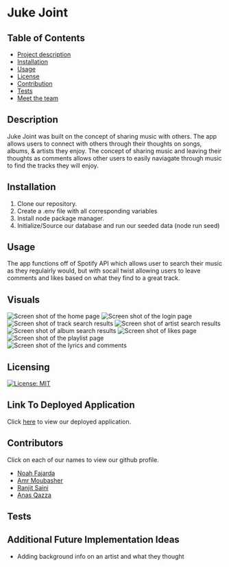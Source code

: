 # Juke Joint

## Table of Contents

-   [Project description](#description)
-   [Installation](#installation)
-   [Usage](#usage)
-   [License](#license)
-   [Contribution](#contribution)
-   [Tests](#tests)
-   [Meet the team](#team)

## Description

Juke Joint was built on the concept of sharing music with others. The app allows users to connect with others through their thoughts on songs, albums, & artists they enjoy. The concept of sharing music and leaving their thoughts as comments allows other users to easily naviagate through music to find the tracks they will enjoy.

## Installation

1. Clone our repository.
2. Create a .env file with all corresponding variables
3. Install node package manager.
4. Initialize/Source our database and run our seeded data (node run seed)

## Usage

The app functions off of Spotify API which allows user to search their music as they regulairly would, but with socail twist allowing users to leave comments and likes based on what they find to a great track.

## Visuals

![Screen shot of the home page](https://github.com/noahfajarda/Project-2-Juke-Joint/blob/noah-branch/assets/screenshots/for-README/Homepage.png)
![Screen shot of the login page](https://github.com/noahfajarda/Project-2-Juke-Joint/blob/noah-branch/assets/screenshots/for-README/Login%20Page.png)
![Screen shot of track search results](https://github.com/noahfajarda/Project-2-Juke-Joint/blob/noah-branch/assets/screenshots/for-README/Track%20search2.png)
![Screen shot of artist search results](https://github.com/noahfajarda/Project-2-Juke-Joint/blob/noah-branch/assets/screenshots/for-README/Artist%20search2.png)
![Screen shot of album search results](https://github.com/noahfajarda/Project-2-Juke-Joint/blob/noah-branch/assets/screenshots/for-README/Album%20search.png)
![Screen shot of likes page](https://github.com/noahfajarda/Project-2-Juke-Joint/blob/noah-branch/assets/screenshots/for-README/Likes%20page2.png)
![Screen shot of the playlist page](https://github.com/noahfajarda/Project-2-Juke-Joint/blob/noah-branch/assets/screenshots/for-README/Playlist%20page2.png)
![Screen shot of the lyrics and comments](https://github.com/noahfajarda/Project-2-Juke-Joint/blob/noah-branch/assets/screenshots/for-README/Song%20search%20with%20lyrics%20and%20comments2.png)

## Licensing

[![License: MIT](https://img.shields.io/badge/License-MIT-yellow.svg)](https://opensource.org/licenses/MIT)

## Link To Deployed Application

Click [here](https://juke-joint.herokuapp.com/) to view our deployed application.

## Contributors

Click on each of our names to view our github profile.

-   [Noah Fajarda](https://github.com/noahfajarda)
-   [Amr Moubasher](https://github.com/amoubasher)
-   [Ranjit Saini](https://github.com/rjsaini88)
-   [Anas Qazza](https://github.com/aqazza)

## Tests

## Additional Future Implementation Ideas

-   Adding background info on an artist and what they thought
